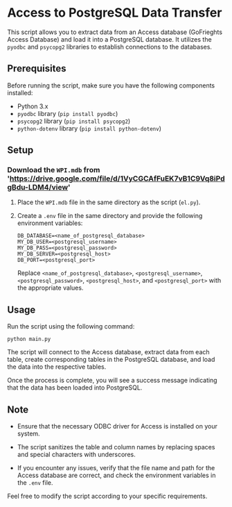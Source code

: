 # Access to PostgreSQL Data Transfer

This script allows you to extract data from an Access database (GoFrieghts Access Database) and load it into a PostgreSQL database. It utilizes the `pyodbc` and `psycopg2` libraries to establish connections to the databases.

## Prerequisites

Before running the script, make sure you have the following components installed:

- Python 3.x
- `pyodbc` library (`pip install pyodbc`)
- `psycopg2` library (`pip install psycopg2`)
- `python-dotenv` library (`pip install python-dotenv`)

## Setup

### Download the `WPI.mdb` from 'https://drive.google.com/file/d/1VyCGCAfFuEK7vB1C9Vq8iPdgBdu-LDM4/view'
1. Place the `WPI.mdb` file in the same directory as the script (`el.py`).

2. Create a `.env` file in the same directory and provide the following environment variables:

   ```plaintext
   DB_DATABASE=<name_of_postgresql_database>
   MY_DB_USER=<postgresql_username>
   MY_DB_PASS=<postgresql_password>
   MY_DB_SERVER=<postgresql_host>
   DB_PORT=<postgresql_port>
   ```

   Replace `<name_of_postgresql_database>`, `<postgresql_username>`, `<postgresql_password>`, `<postgresql_host>`, and `<postgresql_port>` with the appropriate values.

## Usage

Run the script using the following command:

```plaintext
python main.py
```

The script will connect to the Access database, extract data from each table, create corresponding tables in the PostgreSQL database, and load the data into the respective tables.

Once the process is complete, you will see a success message indicating that the data has been loaded into PostgreSQL.

## Note

- Ensure that the necessary ODBC driver for Access is installed on your system.

- The script sanitizes the table and column names by replacing spaces and special characters with underscores.

- If you encounter any issues, verify that the file name and path for the Access database are correct, and check the environment variables in the `.env` file.

Feel free to modify the script according to your specific requirements.